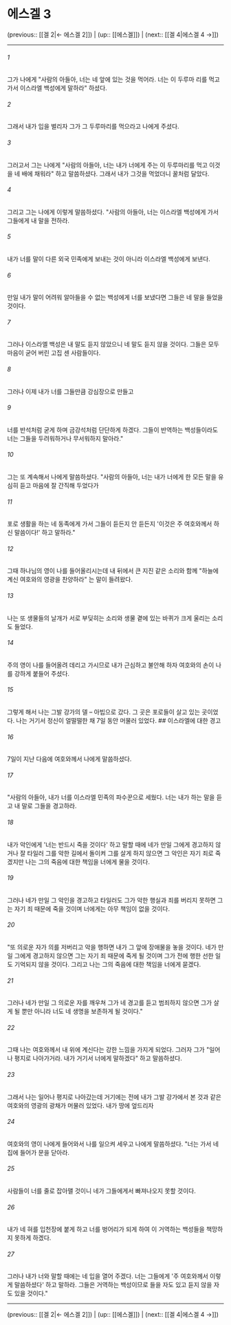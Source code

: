 # 에스겔 3

(previous:: [[겔 2|← 에스겔 2]]) | (up:: [[에스겔]]) | (next:: [[겔 4|에스겔 4 →]])

***




###### 1 

그가 나에게 "사람의 아들아, 너는 네 앞에 있는 것을 먹어라. 너는 이 두루마 리를 먹고 가서 이스라엘 백성에게 말하라" 하셨다. 



###### 2 

그래서 내가 입을 벌리자 그가 그 두루마리를 먹으라고 나에게 주셨다. 



###### 3 

그러고서 그는 나에게 "사람의 아들아, 너는 내가 너에게 주는 이 두루마리를 먹고 이것을 네 배에 채워라" 하고 말씀하셨다. 그래서 내가 그것을 먹었더니 꿀처럼 달았다. 



###### 4 

그리고 그는 나에게 이렇게 말씀하셨다. "사람의 아들아, 너는 이스라엘 백성에게 가서 그들에게 내 말을 전하라. 



###### 5 

내가 너를 말이 다른 외국 민족에게 보내는 것이 아니라 이스라엘 백성에게 보낸다. 



###### 6 

만일 내가 말이 어려워 알아들을 수 없는 백성에게 너를 보냈다면 그들은 네 말을 들었을 것이다. 



###### 7 

그러나 이스라엘 백성은 내 말도 듣지 않았으니 네 말도 듣지 않을 것이다. 그들은 모두 마음이 굳어 버린 고집 센 사람들이다. 



###### 8 

그러나 이제 내가 너를 그들만큼 강심장으로 만들고 



###### 9 

너를 반석처럼 굳게 하며 금강석처럼 단단하게 하겠다. 그들이 반역하는 백성들이라도 너는 그들을 두려워하거나 무서워하지 말아라." 



###### 10 

그는 또 계속해서 나에게 말씀하셨다. "사람의 아들아, 너는 내가 너에게 한 모든 말을 유심히 듣고 마음에 잘 간직해 두었다가 



###### 11 

포로 생활을 하는 네 동족에게 가서 그들이 듣든지 안 듣든지 '이것은 주 여호와께서 하신 말씀이다!' 하고 말하라." 



###### 12 

그때 하나님의 영이 나를 들어올리시는데 내 뒤에서 큰 지진 같은 소리와 함께 "하늘에 계신 여호와의 영광을 찬양하라" 는 말이 들려왔다. 



###### 13 

나는 또 생물들의 날개가 서로 부딪히는 소리와 생물 곁에 있는 바퀴가 크게 울리는 소리도 들었다. 



###### 14 

주의 영이 나를 들어올려 데리고 가시므로 내가 근심하고 불안해 하자 여호와의 손이 나를 강하게 붙들어 주셨다. 



###### 15 

그렇게 해서 나는 그발 강가의 델 – 아빕으로 갔다. 그 곳은 포로들이 살고 있는 곳이었다. 나는 거기서 정신이 얼떨떨한 채 7일 동안 머물러 있었다. ## 이스라엘에 대한 경고 



###### 16 

7일이 지난 다음에 여호와께서 나에게 말씀하셨다. 



###### 17 

"사람의 아들아, 내가 너를 이스라엘 민족의 파수꾼으로 세웠다. 너는 내가 하는 말을 듣고 내 말로 그들을 경고하라. 



###### 18 

내가 악인에게 '너는 반드시 죽을 것이다' 하고 말할 때에 네가 만일 그에게 경고하지 않거나 잘 타일러 그를 악한 길에서 돌이켜 그를 살게 하지 않으면 그 악인은 자기 죄로 죽겠지만 나는 그의 죽음에 대한 책임을 너에게 물을 것이다. 



###### 19 

그러나 네가 만일 그 악인을 경고하고 타일러도 그가 악한 행실과 죄를 버리지 못하면 그는 자기 죄 때문에 죽을 것이며 너에게는 아무 책임이 없을 것이다. 



###### 20 

"또 의로운 자가 의를 저버리고 악을 행하면 내가 그 앞에 장애물을 놓을 것이다. 네가 만일 그에게 경고하지 않으면 그는 자기 죄 때문에 죽게 될 것이며 그가 전에 행한 선한 일도 기억되지 않을 것이다. 그리고 나는 그의 죽음에 대한 책임을 너에게 묻겠다. 



###### 21 

그러나 네가 만일 그 의로운 자를 깨우쳐 그가 네 경고를 듣고 범죄하지 않으면 그가 살게 될 뿐만 아니라 너도 네 생명을 보존하게 될 것이다." 



###### 22 

그때 나는 여호와께서 내 위에 계신다는 강한 느낌을 가지게 되었다. 그러자 그가 "일어나 평지로 나아가거라. 내가 거기서 너에게 말하겠다" 하고 말씀하셨다. 



###### 23 

그래서 나는 일어나 평지로 나아갔는데 거기에는 전에 내가 그발 강가에서 본 것과 같은 여호와의 영광의 광채가 머물러 있었다. 내가 땅에 엎드리자 



###### 24 

여호와의 영이 나에게 들어와서 나를 일으켜 세우고 나에게 말씀하셨다. "너는 가서 네 집에 들어가 문을 닫아라. 



###### 25 

사람들이 너를 줄로 잡아맬 것이니 네가 그들에게서 빠져나오지 못할 것이다. 



###### 26 

내가 네 혀를 입천장에 붙게 하고 너를 벙어리가 되게 하여 이 거역하는 백성들을 책망하지 못하게 하겠다. 



###### 27 

그러나 내가 너와 말할 때에는 네 입을 열어 주겠다. 너는 그들에게 '주 여호와께서 이렇게 말씀하셨다' 하고 말하라. 그들은 거역하는 백성이므로 들을 자도 있고 듣지 않을 자도 있을 것이다."

***

(previous:: [[겔 2|← 에스겔 2]]) | (up:: [[에스겔]]) | (next:: [[겔 4|에스겔 4 →]])
